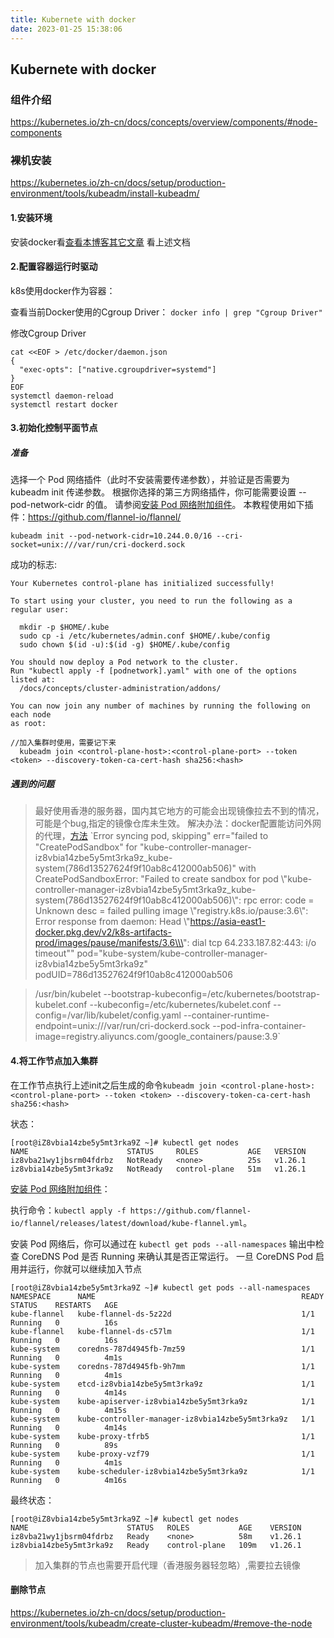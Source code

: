 ```yaml
---
title: Kubernete with docker
date: 2023-01-25 15:38:06
---
```



## Kubernete with docker

### 组件介绍
https://kubernetes.io/zh-cn/docs/concepts/overview/components/#node-components

### 裸机安装

https://kubernetes.io/zh-cn/docs/setup/production-environment/tools/kubeadm/install-kubeadm/


#### 1.安装环境
安装docker看[查看本博客其它文章](http://preferman.github.io/2021/11/28/docker/)
看上述文档
#### 2.配置容器运行时驱动
k8s使用docker作为容器：


查看当前Docker使用的Cgroup Driver：
`docker info | grep "Cgroup Driver"`

修改Cgroup Driver
```
cat <<EOF > /etc/docker/daemon.json
{
  "exec-opts": ["native.cgroupdriver=systemd"]
}
EOF
systemctl daemon-reload
systemctl restart docker
```

#### 3.初始化控制平面节点

##### 准备

选择一个 Pod 网络插件（此时不安装需要传递参数），并验证是否需要为 kubeadm init 传递参数。 根据你选择的第三方网络插件，你可能需要设置 --pod-network-cidr 的值。 请参阅[安装 Pod 网络附加组件](https://kubernetes.io/zh-cn/docs/setup/production-environment/tools/kubeadm/create-cluster-kubeadm/#pod-network)。
本教程使用如下插件：https://github.com/flannel-io/flannel/

`kubeadm init --pod-network-cidr=10.244.0.0/16 --cri-socket=unix:///var/run/cri-dockerd.sock`

成功的标志:
```
Your Kubernetes control-plane has initialized successfully!

To start using your cluster, you need to run the following as a regular user:

  mkdir -p $HOME/.kube
  sudo cp -i /etc/kubernetes/admin.conf $HOME/.kube/config
  sudo chown $(id -u):$(id -g) $HOME/.kube/config

You should now deploy a Pod network to the cluster.
Run "kubectl apply -f [podnetwork].yaml" with one of the options listed at:
  /docs/concepts/cluster-administration/addons/

You can now join any number of machines by running the following on each node
as root:

//加入集群时使用，需要记下来
  kubeadm join <control-plane-host>:<control-plane-port> --token <token> --discovery-token-ca-cert-hash sha256:<hash>
```

##### 遇到的问题
> 最好使用香港的服务器，国内其它地方的可能会出现镜像拉去不到的情况，可能是个bug,指定的镜像仓库未生效。
> 解决办法：docker配置能访问外网的代理，[方法](https://yeasy.gitbook.io/docker_practice/advanced_network/http_https_proxy#wei-dockerd-she-zhi-wang-luo-dai-li)
>`Error syncing pod, skipping" err="failed to \"CreatePodSandbox\" for \"kube-controller-manager-iz8vbia14zbe5y5mt3rka9z_kube-system(786d13527624f9f10ab8c412000ab506)\" with CreatePodSandboxError: \"Failed to create sandbox for pod \\\"kube-controller-manager-iz8vbia14zbe5y5mt3rka9z_kube-system(786d13527624f9f10ab8c412000ab506)\\\": rpc error: code = Unknown desc = failed pulling image \\\"registry.k8s.io/pause:3.6\\\": Error response from daemon: Head \\\"https://asia-east1-docker.pkg.dev/v2/k8s-artifacts-prod/images/pause/manifests/3.6\\\": dial tcp 64.233.187.82:443: i/o timeout\"" pod="kube-system/kube-controller-manager-iz8vbia14zbe5y5mt3rka9z" podUID=786d13527624f9f10ab8c412000ab506

>/usr/bin/kubelet --bootstrap-kubeconfig=/etc/kubernetes/bootstrap-kubelet.conf --kubeconfig=/etc/kubernetes/kubelet.conf --config=/var/lib/kubelet/config.yaml --container-runtime-endpoint=unix:///var/run/cri-dockerd.sock --pod-infra-container-image=registry.aliyuncs.com/google_containers/pause:3.9`



#### 4.将工作节点加入集群

在工作节点执行上述init之后生成的命令`kubeadm join <control-plane-host>:<control-plane-port> --token <token> --discovery-token-ca-cert-hash sha256:<hash>`

状态：
```
[root@iZ8vbia14zbe5y5mt3rka9Z ~]# kubectl get nodes
NAME                      STATUS     ROLES           AGE   VERSION
iz8vba21wy1jbsrm04fdrbz   NotReady   <none>          25s   v1.26.1
iz8vbia14zbe5y5mt3rka9z   NotReady   control-plane   51m   v1.26.1
```
[安装 Pod 网络附加组件](https://kubernetes.io/zh-cn/docs/setup/production-environment/tools/kubeadm/create-cluster-kubeadm/#pod-network)：

执行命令：`kubectl apply -f https://github.com/flannel-io/flannel/releases/latest/download/kube-flannel.yml`。

安装 Pod 网络后，你可以通过在 `kubectl get pods --all-namespaces` 输出中检查 CoreDNS Pod 是否 Running 来确认其是否正常运行。 一旦 CoreDNS Pod 启用并运行，你就可以继续加入节点
```
[root@iZ8vbia14zbe5y5mt3rka9Z ~]# kubectl get pods --all-namespaces
NAMESPACE      NAME                                              READY   STATUS    RESTARTS   AGE
kube-flannel   kube-flannel-ds-5z22d                             1/1     Running   0          16s
kube-flannel   kube-flannel-ds-c57lm                             1/1     Running   0          16s
kube-system    coredns-787d4945fb-7mz59                          1/1     Running   0          4m1s
kube-system    coredns-787d4945fb-9h7mm                          1/1     Running   0          4m1s
kube-system    etcd-iz8vbia14zbe5y5mt3rka9z                      1/1     Running   0          4m14s
kube-system    kube-apiserver-iz8vbia14zbe5y5mt3rka9z            1/1     Running   0          4m15s
kube-system    kube-controller-manager-iz8vbia14zbe5y5mt3rka9z   1/1     Running   0          4m14s
kube-system    kube-proxy-tfrb5                                  1/1     Running   0          89s
kube-system    kube-proxy-vzf79                                  1/1     Running   0          4m1s
kube-system    kube-scheduler-iz8vbia14zbe5y5mt3rka9z            1/1     Running   0          4m16s
```


最终状态：
```
[root@iZ8vbia14zbe5y5mt3rka9Z ~]# kubectl get nodes
NAME                      STATUS   ROLES           AGE    VERSION
iz8vba21wy1jbsrm04fdrbz   Ready    <none>          58m    v1.26.1
iz8vbia14zbe5y5mt3rka9z   Ready    control-plane   109m   v1.26.1
```


> 加入集群的节点也需要开启代理（香港服务器轻忽略）,需要拉去镜像



#### 删除节点

https://kubernetes.io/zh-cn/docs/setup/production-environment/tools/kubeadm/create-cluster-kubeadm/#remove-the-node

